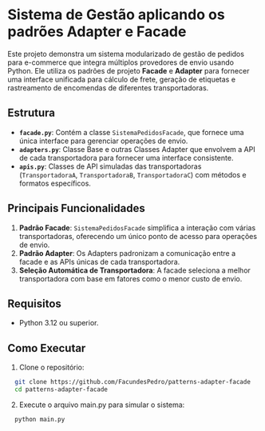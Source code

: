 # Sistema de Gestão aplicando os padrões Adapter e Facade

Este projeto demonstra um sistema modularizado de gestão de pedidos para e-commerce que integra múltiplos provedores de envio usando Python. Ele utiliza os padrões de projeto **Facade** e **Adapter** para fornecer uma interface unificada para cálculo de frete, geração de etiquetas e rastreamento de encomendas de diferentes transportadoras.

## Estrutura 

- **`facade.py`**: Contém a classe `SistemaPedidosFacade`, que fornece uma única interface para gerenciar operações de envio.
- **`adapters.py`**: Classe Base e outras Classes Adapter que envolvem a API de cada transportadora para fornecer uma interface consistente.
- **`apis.py`**: Classes de API simuladas das transportadoras (`TransportadoraA`, `TransportadoraB`, `TransportadoraC`) com métodos e formatos específicos.

## Principais Funcionalidades

1. **Padrão Facade**: `SistemaPedidosFacade` simplifica a interação com várias transportadoras, oferecendo um único ponto de acesso para operações de envio.
2. **Padrão Adapter**: Os Adapters padronizam a comunicação entre a facade e as APIs únicas de cada transportadora.
3. **Seleção Automática de Transportadora**: A facade seleciona a melhor transportadora com base em fatores como o menor custo de envio.

## Requisitos

- Python 3.12 ou superior.

## Como Executar

1. Clone o repositório:
```bash
  git clone https://github.com/FacundesPedro/patterns-adapter-facade
  cd patterns-adapter-facade
```
 
2. Execute o arquivo main.py para simular o sistema:
```bash
  python main.py
```
